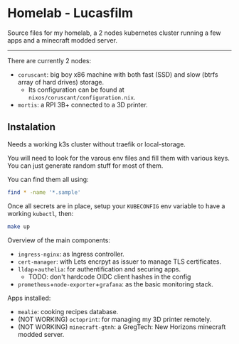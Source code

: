 # Homelab - Lucasfilm

Source files for my homelab, a 2 nodes kubernetes cluster running a few apps and a minecraft modded server.

<hr>

There are currently 2 nodes:
- `coruscant`: big boy x86 machine with both fast (SSD) and slow (btrfs array of hard drives) storage.
  - Its configuration can be found at `nixos/coruscant/configuration.nix`.
- `mortis`: a RPI 3B+ connected to a 3D printer.

## Instalation

Needs a working k3s cluster without traefik or local-storage.

You will need to look for the varous env files and fill them with various keys.
You can just generate random stuff for most of them.

You can find them all using:
```bash
find * -name '*.sample'
```

Once all secrets are in place, setup your `KUBECONFIG` env variable to have a working `kubectl`, then:
```bash
make up
```

Overview of the main components:
- `ingress-nginx`: as Ingress controller.
- `cert-manager`: with Lets encrpyt as issuer to manage TLS certificates.
- `lldap`+`authelia`: for authentification and securing apps.
    - TODO: don't hardcode OIDC client hashes in the config
- `prometheus`+`node-exporter`+`grafana`: as the basic monitoring stack.

Apps installed:
- `mealie`: cooking recipes database.
- (NOT WORKING) `octoprint`:  for managing my 3D printer remotely.
- (NOT WORKING) `minecraft-gtnh`: a GregTech: New Horizons minecraft modded server.
